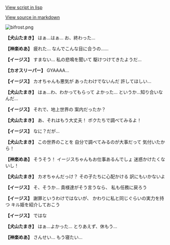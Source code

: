 [View script in lisp](../scripts/202203033.txt)

[View source in markdown](202203033.md)

![bifrost.png](../images/backgrounds/bifrost.png)

**【犬山たまき】**
はぁ…はぁ…
お、終わった…

**【神楽めあ】**
疲れた…
なんでこんな目に合うの……

**【イージス】**
すまない…
私の悲鳴を聞いて
駆けつけてきたようだ…

**【カオスリーパー】**
GYAAAA…

**【イージス】**
カオちゃんも悪気が
あったわけでないんだ
許してほしい…

**【犬山たまき】**
はぁ…わ、わかってもらって
よかった…
というか…知り合いなんだ…

**【イージス】**
それで、地上世界の
案内だったか？

**【犬山たまき】**
あ、それはもう大丈夫！
ボクたちで調べてみるよ！

**【イージス】**
なに？だが…

**【犬山たまき】**
この世界のことを
自分で調べてみるのが大事だって
気付いたから！

**【神楽めあ】**
そうそう！
イージスちゃんもお仕事あるんでしょ
迷惑かけたくないし！

**【犬山たまき】**
カオちゃんだっけ？
その子たちに心配かける
訳にもいかないよ

**【イージス】**
そ、そうか…
貴様達がそう言うなら、
私も任務に戻ろう

**【イージス】**
謝罪というわけではないが、
かわりに私と同じぐらいの実力を持つ
キル姫を紹介しておこう

**【イージス】**
ではな

**【犬山たまき】**
はぁ…よかった…
とりあえず、休もう…

**【神楽めあ】**
さんせい…
もう寝たい…
